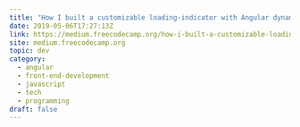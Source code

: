 ```yaml
---
title: "How I built a customizable loading-indicator with Angular dynamic components"
date: 2019-05-06T17:27:13Z
link: https://medium.freecodecamp.org/how-i-built-a-customizable-loading-indicator-with-angular-dynamic-components-a291310f01d?source=rss----336d898217ee---4&utm_medium=RSS&utm_source=news.12bit.vn
site: medium.freecodecamp.org
topic: dev
category:
  - angular
  - front-end-development
  - javascript
  - tech
  - programming
draft: false
---
```

